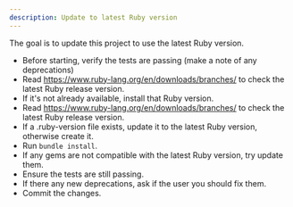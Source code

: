 ```yaml
---
description: Update to latest Ruby version
---
```

The goal is to update this project to use the latest Ruby version.

- Before starting, verify the tests are passing (make a note of any deprecations)
- Read https://www.ruby-lang.org/en/downloads/branches/ to check the latest Ruby release version.
- If it's not already available, install that Ruby version.
- Read https://www.ruby-lang.org/en/downloads/branches/ to check the latest Ruby release version.
- If a .ruby-version file exists, update it to the latest Ruby version, otherwise create it.
- Run `bundle install`.
- If any gems are not compatible with the latest Ruby version, try update them.
- Ensure the tests are still passing.
- If there any new deprecations, ask if the user you should fix them.
- Commit the changes.
